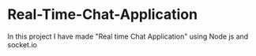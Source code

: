 # Real-Time-Chat-Application
In this project I have made "Real time Chat Application" using Node js and socket.io
